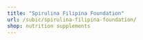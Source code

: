 ```yaml
---
title: "Spirulina Filipina Foundation"
url: /subic/spirulina-filipina-foundation/
shop: nutrition supplements
---
```

